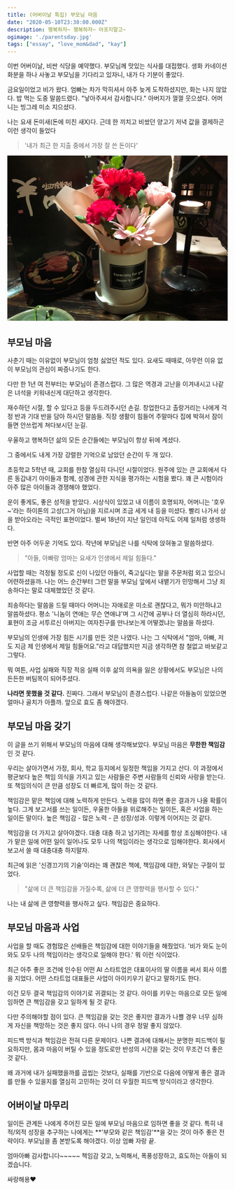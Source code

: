 ```yaml
---
title: (어버이날 특집) 부모님 마음
date: "2020-05-10T23:30:00.000Z"
description: 행복하자~ 행복하자~ 아프지말고~
ogimage: './parentsday.jpg'
tags: ["essay", "love_mom&dad", "kay"]
---
```


이번 어버이날, 비싼 식당을 예약했다. 부모님께 맛있는 식사를 대접했다. 생화 카네이션 화분을 하나 사놓고 부모님을 기다리고 있자니, 내가 다 기분이 좋았다. 

금요일이었고 비가 왔다. 엄빠는 차가 막히셔서 아주 늦게 도착하셨지만, 화는 나지 않았다. 밥 먹는 도중 말씀드렸다. "낳아주셔서 감사합니다." 아버지가 껄껄 웃으셨다. 어머니는 빙그레 미소 지으셨다.

나는 요새 돈미새(돈에 미친 새X)다. 근데 한 끼치고 비쌌던 양고기 저녁 값을 결제하곤 이런 생각이 들었다

>'내가 최근 한 지출 중에서 가장 잘 쓴 돈이다'

![parentsday](./present.jpg)



## 부모님 마음

사춘기 때는 이유없이 부모님이 엄청 싫었던 적도 있다. 요새도 때때로, 아무런 이유 없이 부모님의 관심이 짜증나기도 한다.

다만 한 1년 여 전부터는 부모님이 존경스럽다. 그 많은 역경과 고난을 이겨내시고 나같은 녀석을 키워내신게 대단하고 생각한다.

재수하던 시절, 할 수 있다고 등을 두드려주시던 손길. 창업한다고 촐랑거리는 나에게 걱정 반과 기대 반을 담아 하시던 말씀들. 직장 생활이 힘들어 주말마다 집에 박혀서 잠이 들면 안쓰럽게 쳐다보시던 눈길.

우울하고 행복하던 삶의 모든 순간들에는 부모님이 항상 뒤에 계셨다.

그 중에서도 내게 가장 강렬한 기억으로 남았던 순간이 두 개 있다. 

초등학교 5학년 때, 교회를 한참 열심히 다니던 시절이었다. 원주에 있는 큰 교회에서 다른 동갑내기 아이들과 함께, 성경에 관한 지식을 평가하는 시험을 봤다. 꽤 큰 시험이라 아주 많은 아이들과 경쟁해야 했었다.

운이 좋게도, 좋은 성적을 받았다. 시상식이 있었고 내 이름이 호명되자, 어머니는 '호우~'라는 하이톤의 고성(그거 아님)을 지르시며 조금 세게 내 등을 미셨다. 빨리 나가서 상을 받아오라는 극적인 표현이었다. 벌써 18년이 지난 일인데 아직도 어제 일처럼 생생하다. 

반면 아주 어두운 기억도 있다. 작년에 부모님은 나를 식탁에 앉혀놓고 말씀하셨다. 

>"아들, 아빠랑 엄마는 요새가 인생에서 제일 힘들다."

사업할 때는 걱정될 정도로 신이 나있던 아들이, 죽고싶다는 말을 주문처럼 외고 있으니 어련하셨을까. 나는 어느 순간부터 그런 말을 부모님 앞에서 내뱉기가 민망해서 그냥 죄송하다는 말로 대체했었던 것 같다. 

죄송하다는 말씀을 드릴 때마다 어머니는 자애로운 미소로 괜찮다고, 뭐가 미안하냐고 말씀하셨다. 평소 '니놈이 연애는 무슨 연애냐'며 그 시간에 공부나 더 열심히 하라시던, 표현이 조금 서투르신 아버지는 여자친구를 만나보는게 어떻겠냐는 말씀을 하셨다.

부모님의 인생에 가장 힘든 시기를 만든 것은 나였다. 나는 그 식탁에서 "엄마, 아빠, 저도 지금 제 인생에서 제일 힘들어요."라고 대답했지만 지금 생각하면 참 철없고 바보같고 그렇다.

뭐 여튼, 사업 실패와 직장 적응 실패 이후 삶의 의욕을 잃은 상황에서도 부모님은 나의 든든한 버팀목이 되어주셨다.

**나라면 못했을 것 같다.** 진짜다. 그래서 부모님이 존경스럽다. 나같은 아들놈이 있었으면 얼마나 골치가 아플까. 앞으로 효도 좀 해야겠다. 

## 부모님 마음 갖기

이 글을 쓰기 위해서 부모님의 마음에 대해 생각해보았다. 부모님 마음은 **무한한 책임감**인 것 같다.

우리는 살아가면서 가정, 회사, 학교 등지에서 일정한 책임을 가지고 산다. 이 과정에서 평균보다 높은 책임 의식을 가지고 있는 사람들은 주변 사람들의 신뢰와 사랑을 받는다. 또 책임의식이 큰 만큼 성장도 더 빠르게, 많이 하는 것 같다. 

책임감은 맡은 책임에 대해 노력하게 만든다. 노력을 많이 하면 좋은 결과가 나올 확률이 높다. 그게 보고서를 쓰는 일이든, 우울한 아들을 위로해주는 일이든, 혹은 사업을 하는 일이든 말이다. 높은 책임감 - 많은 노력 - 큰 성장/성과. 이렇게 이어지는 것 같다.

책임감을 더 가지고 살아야겠다. 대충 대충 하고 넘기려는 자세를 항상 조심해야한다. 내가 맡은 일에 어떤 일이 일어나도 모두 나의 책임이라는 생각으로 임해야한다. 회사에서 보고서 쓸 때 대충대충 하지말자.

최근에 읽은 '신경끄기의 기술'이라는 꽤 괜찮은 책에, 책임감에 대한, 와닿는 구절이 있었다.

>"삶에 더 큰 책임감을 가질수록, 삶에 더 큰 영향력을 행사할 수 있다."

나는 내 삶에 큰 영향력을 행사하고 싶다. 책임감은 중요하다.

## 부모님 마음과 사업

사업을 할 때도 경험많은 선배들은 책임감에 대한 이야기들을 해줬었다. '비가 와도 눈이 와도 모두 나의 책임이라는 생각으로 일해야 한다.' 뭐 이런 식이었다.

최근 아주 좋은 조건에 인수된 어떤 AI 스타트업은 대표이사의 딸 이름을 써서 회사 이름을 지었다. 어떤 스타트업 대표들은 사업이 아이키우기 같다고 말하기도 한다.

이건 모두 결국 책임감의 이야기로 귀결되는 것 같다. 아이를 키우는 마음으로 모든 일에 임하면 큰 책임감을 갖고 일하게 될 것 같다.

다만 주의해야할 점이 있다. 큰 책임감을 갖는 것은 좋지만 결과가 나쁠 경우 너무 심하게 자신을 책망하는 것은 좋지 않다. 아니 나의 경우 정말 좋지 않았다. 

피드백 방식과 책임감은 전혀 다른 문제이다. 나쁜 결과에 대해서는 분명한 피드백이 필요하지만, 몸과 마음이 버틸 수 있을 정도로만 반성의 시간을 갖는 것이 무조건 더 좋은 것 같다. 

왜 과거에 내가 실패했을까를 곱씹는 것보다, 실패를 기반으로 다음에 어떻게 좋은 결과를 만들 수 있을지를 열심히 고민하는 것이 더 우월한 피드백 방식이라고 생각한다.

## 어버이날 마무리

일이든 관계든 나에게 주어진 모든 일에 부모님 마음으로 임하면 좋을 것 같다. 특히 내적/외적 성장을 추구하는 나에게는 **'부모와 같은 책임감'**을 갖는 것이 아주 좋은 전략이다. 부모님을 좀 본받도록 해야겠다. 이상 엄빠 자랑 끝.

엄마아빠 감사합니다~~~~~ 책임감 갖고, 노력해서, 폭풍성장하고, 효도하는 아들이 되겠습니다. 

싸랑해용&#10084;